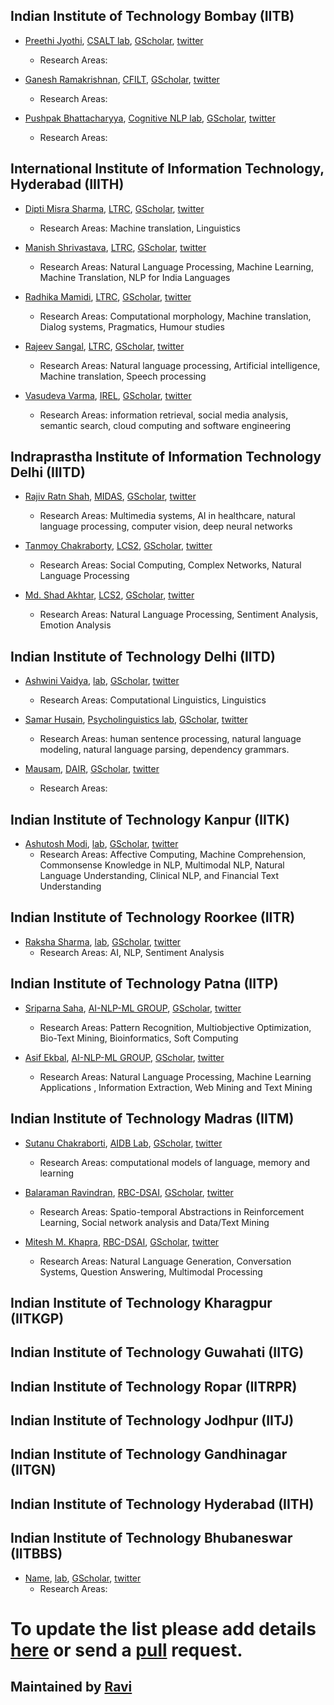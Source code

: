 ## Indian Institute of Technology Bombay (IITB)

* [Preethi Jyothi](https://www.cse.iitb.ac.in/~pjyothi/), [CSALT lab](https://www.cse.iitb.ac.in/~pjyothi/csalt/), [GScholar](https://scholar.google.com/citations?user=QN_uhu8AAAAJ&hl=en), [twitter]()
  * Research Areas: 

* [Ganesh Ramakrishnan](https://www.cse.iitb.ac.in/~ganesh/), [CFILT](http://www.cfilt.iitb.ac.in/index.html), [GScholar](https://scholar.google.com/citations?user=W1ZpREMAAAAJ&hl=en), [twitter]()
  * Research Areas: 

* [Pushpak Bhattacharyya](https://www.cse.iitb.ac.in/~ganesh/), [Cognitive NLP lab](http://www.cfilt.iitb.ac.in/cognitive-nlp/), [GScholar](https://scholar.google.com/citations?user=vvg-pAkAAAAJ&hl=en), [twitter]()
  * Research Areas: 

## International Institute of Information Technology, Hyderabad (IIITH)
* [Dipti Misra Sharma](https://faculty.iiit.ac.in/~dipti/), [LTRC](https://ltrc.iiit.ac.in/), [GScholar](), [twitter]()
  * Research Areas: Machine translation, Linguistics
  
* [Manish Shrivastava](https://www.iiit.ac.in/people/faculty/m.shrivastava/), [LTRC](https://ltrc.iiit.ac.in/), [GScholar](https://scholar.google.com/citations?user=sIvMnGQAAAAJ&hl=en), [twitter]()
  * Research Areas: Natural Language Processing, Machine Learning, Machine Translation, NLP for India Languages
  
* [Radhika Mamidi](https://sites.google.com/site/radhika41), [LTRC](https://ltrc.iiit.ac.in/), [GScholar](https://scholar.google.com/citations?hl=en&user=DsIpZR0AAAAJ), [twitter](https://scholar.google.com/citations?user=sIvMnGQAAAAJ&hl=en)
  * Research Areas: Computational morphology, Machine translation, Dialog systems, Pragmatics, Humour studies

* [Rajeev Sangal](https://www.iiit.ac.in/~sangal/), [LTRC](https://ltrc.iiit.ac.in/), [GScholar](), [twitter]()
  * Research Areas: Natural language processing, Artificial intelligence, Machine translation, Speech processing

* [Vasudeva Varma](https://faculty.iiit.ac.in/~vv/), [IREL](https://irel.iiit.ac.in/), [GScholar](https://scholar.google.co.in/citations?user=9OFvbfcAAAAJ&hl=en), [twitter](https://twitter.com/devvarma)
  * Research Areas: information retrieval, social media analysis, semantic search, cloud computing and software engineering


## Indraprastha Institute of Information Technology Delhi (IIITD)

* [Rajiv Ratn Shah](https://www.iiitd.edu.in/~rajivratn/), [MIDAS](http://midas.iiitd.edu.in/), [GScholar](https://scholar.google.com/citations?user=WAChZv4AAAAJ&hl=en&authuser=1), [twitter]()
  * Research Areas: Multimedia systems, AI in healthcare, natural language processing, computer vision, deep neural networks

* [Tanmoy Chakraborty](http://faculty.iiitd.ac.in/~tanmoy/), [LCS2](http://lcs2.iiitd.edu.in/), [GScholar](https://scholar.google.com/citations?hl=en&authuser=1&user=C5S9JnIAAAAJ), [twitter](https://twitter.com/Tanmoy_Chak)
  * Research Areas: Social Computing, Complex Networks, Natural Language Processing

* [Md. Shad Akhtar](https://iiitd.ac.in/shad), [LCS2](http://lcs2.iiitd.edu.in/), [GScholar](https://scholar.google.com/citations?hl=en&authuser=1&user=KUcO6LAAAAAJ), [twitter]()
  * Research Areas: Natural Language Processing, Sentiment Analysis, Emotion Analysis


## Indian Institute of Technology Delhi (IITD)

* [Ashwini Vaidya](http://web.iitd.ernet.in/~avaidya/), [lab](), [GScholar](https://scholar.google.co.in/citations?user=0mg-i9IAAAAJ&hl=en), [twitter](https://twitter.com/avaidya_)
  * Research Areas: Computational Linguistics, Linguistics

* [Samar Husain](http://web.iitd.ernet.in/~samar/index.html), [Psycholinguistics lab](http://web.iitd.ernet.in/~samar/lab.html), [GScholar](https://scholar.google.com/citations?user=5Z9q6oIAAAAJ&hl=en&oi=ao), [twitter]()
  * Research Areas: human sentence processing, natural language modeling, natural language parsing, dependency grammars.

* [Mausam](http://www.cse.iitd.ac.in/~mausam/), [DAIR](http://www.cse.iitd.ac.in/dair/index.php), [GScholar](), [twitter](https://twitter.com/RatnRajiv)
  * Research Areas: 


## Indian Institute of Technology Kanpur (IITK)

* [Ashutosh Modi](https://ashutosh-modi.github.io/), [lab](), [GScholar](https://scholar.google.com/citations?user=AWu6f60AAAAJ&hl=en&oi=ao), [twitter](https://twitter.com/ashuMod)
  * Research Areas: Affective Computing, Machine Comprehension, Commonsense Knowledge in NLP, Multimodal NLP, Natural Language Understanding, Clinical NLP, and Financial Text Understanding


## Indian Institute of Technology Roorkee (IITR)

* [Raksha Sharma](https://www.rakshasharma.com/), [lab](), [GScholar](https://scholar.google.com/citations?user=V9oafzsAAAAJ&hl=en&oi=ao), [twitter](https://twitter.com/rakshasharma)
  * Research Areas: AI, NLP, Sentiment Analysis


## Indian Institute of Technology Patna (IITP)

* [Sriparna Saha](http://www.iitp.ac.in/~sriparna/), [AI-NLP-ML GROUP](http://www.iitp.ac.in/~ai-nlp-ml/), [GScholar](https://scholar.google.com/citations?user=Fj7jA_AAAAAJ&hl=en&oi=ao), [twitter]()
  * Research Areas: Pattern Recognition, Multiobjective Optimization, Bio-Text Mining, Bioinformatics, Soft Computing

* [Asif Ekbal](http://www.iitp.ac.in/~asif/), [AI-NLP-ML GROUP](http://www.iitp.ac.in/~ai-nlp-ml/), [GScholar](https://scholar.google.com/citations?user=IAL_F04AAAAJ&hl=en), [twitter]()
  * Research Areas: Natural Language Processing, Machine Learning Applications , Information Extraction, Web Mining and Text Mining


## Indian Institute of Technology Madras (IITM)

* [Sutanu Chakraborti](https://www.cse.iitm.ac.in/~sutanuc/), [AIDB Lab](http://aidblab.cse.iitm.ac.in/new/), [GScholar](), [twitter]()
  * Research Areas: computational models of language, memory and learning

* [Balaraman Ravindran](http://www.cse.iitm.ac.in/~ravi/index.html), [RBC-DSAI](https://rbcdsai.iitm.ac.in/), [GScholar](https://scholar.google.co.in/citations?hl=en&user=nGUcGrYAAAAJ), [twitter](https://twitter.com/ravi_iitm)
  * Research Areas: Spatio-temporal Abstractions in Reinforcement Learning,  Social network analysis and Data/Text Mining

* [Mitesh M. Khapra](http://www.cse.iitm.ac.in/~miteshk/), [RBC-DSAI](https://rbcdsai.iitm.ac.in/), [GScholar](https://scholar.google.co.in/citations?user=DV8z8DYAAAAJ&hl=en), [twitter](https://twitter.com/MiteshKhapra)
  * Research Areas: Natural Language Generation, Conversation Systems, Question Answering, Multimodal Processing
  

## Indian Institute of Technology Kharagpur (IITKGP)

## Indian Institute of Technology Guwahati (IITG)

## Indian Institute of Technology Ropar (IITRPR)

## Indian Institute of Technology Jodhpur (IITJ)

## Indian Institute of Technology Gandhinagar (IITGN)

## Indian Institute of Technology Hyderabad (IITH)

## Indian Institute of Technology Bhubaneswar (IITBBS)


* [Name](), [lab](), [GScholar](), [twitter]()
  * Research Areas: 

# To update the list please add details [here](https://docs.google.com/spreadsheets/d/10QqjzC6YwgJaMrumrLFdzNt1hDFZX9q57k5VFPCi5jg/edit?usp=sharing) or send a [pull](https://github.com/nlpbharat/) request. 

## Maintained by [Ravi](http://shekharravi.github.io/)
